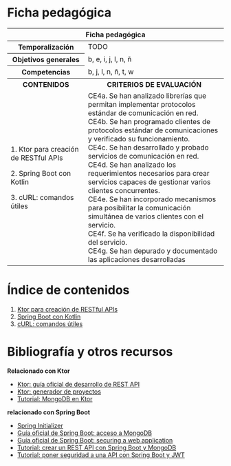 # Ficha pedagógica

<table>
  <thead>
    <tr><th colspan="2">Ficha pedagógica</th></tr>
  </thead>
  <tbody>
    <tr>
      <th>Temporalización</th><td>TODO</td>
    </tr>
    <tr>
      <th>Objetivos generales</th><td>b, e, i, j, l, n, ñ</td>
    </tr>
    <tr>
      <th>Competencias</th><td>b, j, l, n, ñ, t, w</td>
    </tr>
    <tr>
      <th>CONTENIDOS</th>
      <th>CRITERIOS DE EVALUACIÓN</th>
    </tr>
    <tr>
      <td>
        <p>
          1. Ktor para creación de RESTful APIs
        </p>
        <p>
          2. Spring Boot con Kotlin
        </p>
        <p>
          3. cURL: comandos útiles
        </p>
      </td>
      <td>
        CE4a. Se han analizado librerías que permitan implementar protocolos estándar de comunicación en red.<br>
        CE4b. Se han programado clientes de protocolos estándar de comunicaciones y verificado su funcionamiento.<br>
        CE4c. Se han desarrollado y probado servicios de comunicación en red.<br>
        CE4d. Se han analizado los requerimientos necesarios para crear servicios capaces de gestionar varios clientes concurrentes.<br>
        CE4e. Se han incorporado mecanismos para posibilitar la comunicación simultánea de varios clientes con el servicio.<br>
        CE4f. Se ha verificado la disponibilidad del servicio.<br>
        CE4g. Se han depurado y documentado las aplicaciones desarrolladas
      </td>
    </tr>
  </tbody>
</table>

# Índice de contenidos

1. [Ktor para creación de RESTful APIs](01_ktor_apis.md)
2. [Spring Boot con Kotlin](02_spring_boot_kotlin.md)
3. [cURL: comandos útiles](03_curl.md)

# Bibliografía y otros recursos

**Relacionado con Ktor**
- [Ktor: guía oficial de desarrollo de REST API](https://ktor.io/docs/server-create-restful-apis.html)
- [Ktor: generador de proyectos](https://start.ktor.io/settings)
- [Tutorial: MongoDB en Ktor](https://www.mongodb.com/developer/languages/kotlin/mastering-kotlin-creating-api-ktor-mongodb-atlas/)

**relacionado con Spring Boot**
- [Spring Initializer](https://start.spring.io/)
- [Guía oficial de Spring Boot: acceso a MongoDB](https://spring.io/guides/gs/accessing-mongodb-data-rest)
- [Guía oficial de Spring Boot: securing a web application](https://spring.io/guides/gs/securing-web)
- [Tutorial: crear un REST API con Spring Boot y MongoDB](https://medium.com/@sumanzadeakhil/spring-boot-mongodb-rest-api-crud-with-kotlin-227d296bbbef)
- [Tutorial: poner seguridad a una API con Spring Boot y JWT](https://auth0.com/blog/build-and-secure-an-api-with-spring-boot/)
